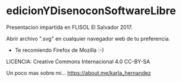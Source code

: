 # edicionYDisenoconSoftwareLibre
Presentacion impartida en FLISOL El Salvador 2017. 

Abrir archivo ".svg" en cualquier navegador web de tu preferencia. 
* Te recomiendo Firefox de Mozilla :-) 

LICENCIA: Creative Commons Internacional 4.0 CC-BY-SA

Un poco mas sobre mi... 
https://about.me/karla_hernandez 